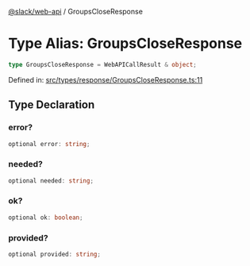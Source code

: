 [@slack/web-api](../index.md) / GroupsCloseResponse

# Type Alias: GroupsCloseResponse

```ts
type GroupsCloseResponse = WebAPICallResult & object;
```

Defined in: [src/types/response/GroupsCloseResponse.ts:11](https://github.com/slackapi/node-slack-sdk/blob/main/packages/web-api/src/types/response/GroupsCloseResponse.ts#L11)

## Type Declaration

### error?

```ts
optional error: string;
```

### needed?

```ts
optional needed: string;
```

### ok?

```ts
optional ok: boolean;
```

### provided?

```ts
optional provided: string;
```
